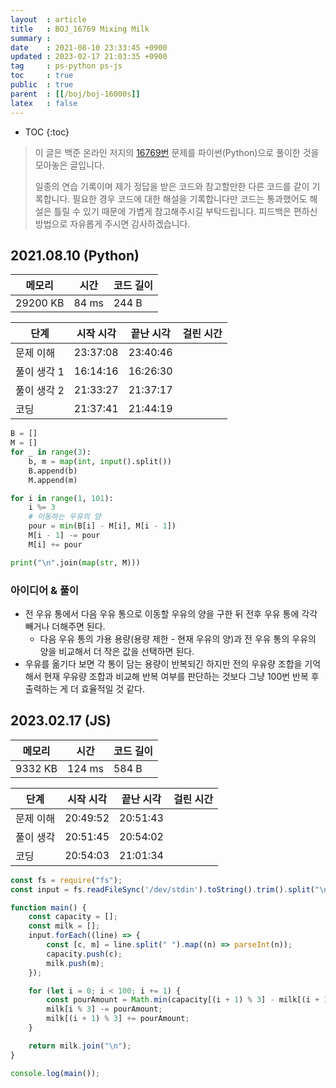 ```yaml
---
layout  : article
title   : BOJ_16769 Mixing Milk
summary : 
date    : 2021-08-10 23:33:45 +0900
updated : 2023-02-17 21:03:35 +0900
tag     : ps-python ps-js
toc     : true
public  : true
parent  : [[/boj/boj-16000s]]
latex   : false
---
```

* TOC
{:toc}

> 이 글은 백준 온라인 저지의 [16769번](https://www.acmicpc.net/problem/16769) 문제를 파이썬(Python)으로 풀이한 것을 모아놓은 글입니다.
>
> 일종의 연습 기록이며 제가 정답을 받은 코드와 참고할만한 다른 코드를 같이 기록합니다. 필요한 경우 코드에 대한 해설을 기록합니다만 코드는 통과했어도 해설은 틀릴 수 있기 때문에 가볍게 참고해주시길 부탁드립니다. 피드백은 편하신 방법으로 자유롭게 주시면 감사하겠습니다.

## 2021.08.10 (Python)

| 메모리    | 시간  | 코드 길이 |
| --------- | ----- | --------- |
| 29200 KB  | 84 ms | 244 B     |

| 단계        | 시작 시각 | 끝난 시각 | 걸린 시간 |
| ---------   | --------- | --------- | --------- |
| 문제 이해   | 23:37:08  | 23:40:46  |           |
| 풀이 생각 1 | 16:14:16  | 16:26:30  |           |
| 풀이 생각 2 | 21:33:27  | 21:37:17  |           |
| 코딩        | 21:37:41  | 21:44:19  |           |

```python
B = []
M = []
for _ in range(3):
    b, m = map(int, input().split())
    B.append(b)
    M.append(m)

for i in range(1, 101):
    i %= 3
    # 이동하는 우유의 양
    pour = min(B[i] - M[i], M[i - 1])
    M[i - 1] -= pour
    M[i] += pour

print("\n".join(map(str, M)))
```

### 아이디어 & 풀이

* 전 우유 통에서 다음 우유 통으로 이동할 우유의 양을 구한 뒤 전후 우유 통에 각각 빼거나 더해주면 된다.
    * 다음 우유 통의 가용 용량(용량 제한 - 현재 우유의 양)과 전 우유 통의 우유의 양을 비교해서 더 작은 값을 선택하면 된다.
* 우유를 옮기다 보면 각 통이 담는 용량이 반복되긴 하지만 전의 우유량 조합을 기억해서 현재 우유량 조합과 비교해 반복 여부를 판단하는 것보다 그냥 100번 반복 후 출력하는 게 더 효율적일 것 같다.

## 2023.02.17 (JS)

| 메모리    | 시간  | 코드 길이 |
| --------- | ----- | --------- |
| 9332 KB  | 124 ms | 584 B     |

| 단계        | 시작 시각 | 끝난 시각 | 걸린 시간 |
| ---------   | --------- | --------- | --------- |
| 문제 이해   | 20:49:52 | 20:51:43 |
| 풀이 생각   | 20:51:45 | 20:54:02 |
| 코딩       | 20:54:03 | 21:01:34 |

```js
const fs = require("fs");
const input = fs.readFileSync('/dev/stdin').toString().trim().split("\n");

function main() {
    const capacity = [];
    const milk = [];
    input.forEach((line) => {
        const [c, m] = line.split(" ").map((n) => parseInt(n));
        capacity.push(c);
        milk.push(m);
    });

    for (let i = 0; i < 100; i += 1) {
        const pourAmount = Math.min(capacity[(i + 1) % 3] - milk[(i + 1) % 3], milk[i % 3]);
        milk[i % 3] -= pourAmount;
        milk[(i + 1) % 3] += pourAmount;
    }

    return milk.join("\n");
}

console.log(main());
```
